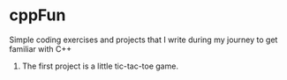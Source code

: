 # cppFun

Simple coding exercises and projects that I write during my journey to get familiar with C++

1. The first project is a little tic-tac-toe game.

